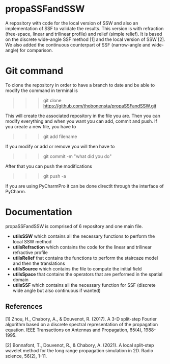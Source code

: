 # propaSSFandSSW
A repository with code for the local version of SSW and also an implementation of SSF to validate the results. 
This version is with refraction (free-space, linear and trilinear profile) and relief (simple relief). It is
based on the discrete wide-angle SSF method [1] and the local version of SSW [2]. We also added the continuous
counterpart of SSF (narrow-angle and wide-angle) for comparison. 

# Git command
To clone the repository in order to have a branch to date and be able to modify the command in terminal is
>>> git clone https://github.com/thobonensta/propaSSFandSSW.git

This will create the associated repository in the file you are. Then you can modify everything and when you
want you can add, commit and push. If you create a new file, you have to
>>> git add filename

If you modify or add or remove you will then have to
>>> git commit -m "what did you do"

After that you can push the modifications
>>> git push -a

If you are using PyCharmPro it can be done directlt through the interface of PyCharm.

# Documentation

propaSSFandSSW is comprised of 6 repository and one main file.
<ul>
<li> <strong>utilsSSW</strong> which contains all the necessary functions to perform the local SSW method</li>
<li> <strong>utilsRefraction</strong> which contains the code for the linear and trilinear refractive profile</li>
<li> <strong>utilsRelief</strong> that contains the functions to perform the staircaze model and then the translations</li>
<li> <strong>utilsSource</strong> which contains the file to compute the initial field</li>
<li> <strong>utilsSpace</strong> that contains the operators that are performed in the spatial domain</li>
<li> <strong>utilsSSF</strong> which contains all the necessary function for SSF (discrete wide angle but also continuous if wanted)</li>
</ul>	

## References
[1] Zhou, H., Chabory, A., & Douvenot, R. (2017). A 3-D split-step Fourier algorithm based on a discrete spectral representation of the propagation equation. IEEE Transactions on Antennas and Propagation, 65(4), 1988-1995. 

[2] Bonnafont, T., Douvenot, R., & Chabory, A. (2021). A local split-step wavelet method for the long range propagation simulation in 2D. Radio science, 56(2), 1-11.




